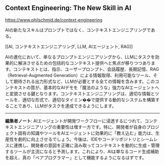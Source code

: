 ## Context Engineering: The New Skill in AI

https://www.philschmid.de/context-engineering

AIの新たなスキルはプロンプトではなく、コンテキストエンジニアリングである。

[[AI, コンテキストエンジニアリング, LLM, AIエージェント, RAG]]

AIの進化において、単なるプロンプトエンジニアリングから、LLMにタスクを効果的に解決させるための包括的なコンテキスト提供へと焦点が移りつつあります。コンテキストとは、指示、ユーザープロンプト、会話履歴、長期記憶、RAG（Retrieval-Augmented Generation）による情報取得、利用可能なツール、そして期待される出力形式など、LLMが必要とする全ての情報を含みます。このコンテキストの質が、基本的なAIデモを「魔法のような」強力なAIエージェントへと変貌させる鍵となります。コンテキストエンジニアリングは、適切な情報とツールを、適切な形式で、適切なタイミン��で提供する動的なシステムを構築することであり、LLMがタスクを達成できるようにします。

---

**編集者ノート**: AIエージェントが開発ワークフローに浸透するにつれて、コンテキストエンジニアリングの重要性は増す一方です。特に、開発者が自身のプロジェクト固有の知識やツールをAIエージェントに効果的に「教え込む」能力は、生産性を劇的に向上させるでしょう。今後は、IDEやコードリポジトリとシームレスに連携し、開発者の意図を正確に汲み取ってコンテキストを動的に生成・管理するツールが主流になると予測します。これにより、AIは単なるコード生成補助を超え、真の「ペアプログラマー」として機能するようになるはずです。